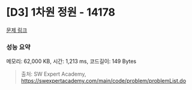 # [D3] 1차원 정원 - 14178 

[문제 링크](https://swexpertacademy.com/main/code/problem/problemDetail.do?contestProbId=AX_N3oSqcyUDFARi) 

### 성능 요약

메모리: 62,000 KB, 시간: 1,213 ms, 코드길이: 149 Bytes



> 출처: SW Expert Academy, https://swexpertacademy.com/main/code/problem/problemList.do